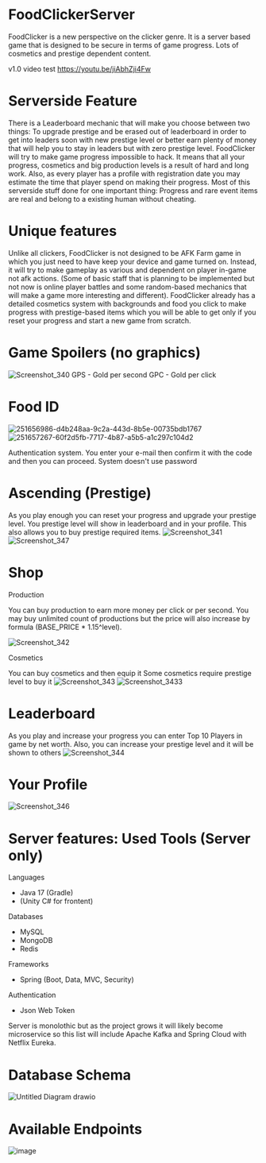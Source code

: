 # FoodClickerServer
<h>
FoodClicker is a new perspective on the clicker genre.
It is a server based game that is designed to be secure in terms
of game progress. Lots of cosmetics and prestige dependent content.
</h>

v1.0 video test
https://youtu.be/jiAbhZji4Fw

Serverside Feature
=
There is a Leaderboard mechanic that will make you choose between two things:
To upgrade prestige and be erased out of leaderboard in order to get into leaders soon
with new prestige level or better earn plenty of money that will help you to stay in leaders
but with zero prestige level. 
FoodClicker will try to make game progress impossible to hack. It means that all your progress,
cosmetics and big production levels is a result of hard and long work.
Also, as every player has a profile with registration date you may estimate the time that player spend
on making their progress. 
Most of this serverside stuff done for one important thing: Progress and rare event items are real and
belong to a existing human without cheating.

Unique features
=
Unlike all clickers, FoodClicker is not designed to be AFK Farm game in which you just need to have
keep your device and game turned on. Instead, it will try to make gameplay as various and dependent on player
in-game not afk actions. (Some of basic staff that is planning to be implemented but not now is online player battles and some random-based mechanics
that will make a game more interesting and different).
FoodClicker already has a detailed cosmetics system with backgrounds and food you click to make progress with prestige-based items which
you will be able to get only if you reset your progress and start a new game from scratch.

Game Spoilers (no graphics)
=
![Screenshot_340](https://github.com/slidrex/FoodClickerServer/assets/108924768/49e26772-9134-44dc-ad6c-276a012a2c77)
GPS - Gold per second
GPC - Gold per click

Food ID
=
![251656986-d4b248aa-9c2a-443d-8b5e-00735bdb1767](https://github.com/slidrex/FoodClickerServer/assets/108924768/93c9802c-e3ac-44f0-9794-4a7601d6c830)
![251657267-60f2d5fb-7717-4b87-a5b5-a1c297c104d2](https://github.com/slidrex/FoodClickerServer/assets/108924768/405d2065-90cb-4703-8c53-32cc1dfd090b)

Authentication system. You enter your e-mail then confirm it with the code
and then you can proceed. System doesn't use password


Ascending (Prestige)
=
As you play enough you can reset your progress and upgrade your prestige level.
You prestige level will show in leaderboard and in your profile.
This also allows you to buy prestige required items.
![Screenshot_341](https://github.com/slidrex/FoodClickerServer/assets/108924768/72929b8c-14cb-4625-aa3b-d16de3baa161)
![Screenshot_347](https://github.com/slidrex/FoodClickerServer/assets/108924768/19d6b92f-502e-4d93-ba7f-a752c193a328)

Shop
=
Production

You can buy production to earn more money per click or per second.
You may buy unlimited count of productions but the price will also increase by formula (BASE_PRICE * 1.15^level).

![Screenshot_342](https://github.com/slidrex/FoodClickerServer/assets/108924768/902d9ad7-17c3-47c7-883b-6de91f5774bb)

Cosmetics

You can buy cosmetics and then equip it
Some cosmetics require prestige level to buy it
![Screenshot_343](https://github.com/slidrex/FoodClickerServer/assets/108924768/4f7e078c-1199-4728-acd1-9549f056553c)
![Screenshot_3433](https://github.com/slidrex/FoodClickerServer/assets/108924768/0384ab4d-ad4f-4fbb-a421-2ff36236269c)

Leaderboard
=
As you play and increase your progress you can enter Top 10 Players in game by net worth.
Also, you can increase your prestige level and it will be shown to others
![Screenshot_344](https://github.com/slidrex/FoodClickerServer/assets/108924768/7f669442-e201-425c-8954-ac9e4922defc)

Your Profile
=
![Screenshot_346](https://github.com/slidrex/FoodClickerServer/assets/108924768/633d63b3-3369-4add-bf80-2160d1e7a248)

Server features:
Used Tools (Server only)
=
Languages
- Java 17 (Gradle)
- (Unity C# for frontent)

Databases
- MySQL
- MongoDB
- Redis

Frameworks
- Spring (Boot, Data, MVC, Security)  

Authentication
- Json Web Token

Server is monolothic but as the project grows it will likely become microservice so
this list will include Apache Kafka and Spring Cloud with Netflix Eureka.

Database Schema
=
![Untitled Diagram drawio](https://github.com/slidrex/FoodClickerServer/assets/108924768/599eac5d-749e-410d-ab38-8ff15fb2f936)



Available Endpoints
=
![image](https://github.com/slidrex/FoodClickerServer/assets/108924768/af3a9d8f-9199-42d0-9860-fcc855107c57)

